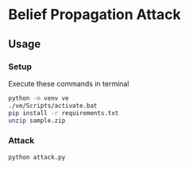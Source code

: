 # Belief Propagation Attack

## Usage

### Setup

Execute these commands in terminal

```sh
python -m venv ve
./ve/Scripts/activate.bat
pip install -r requirements.txt
unzip sample.zip
```

### Attack

`python attack.py`

